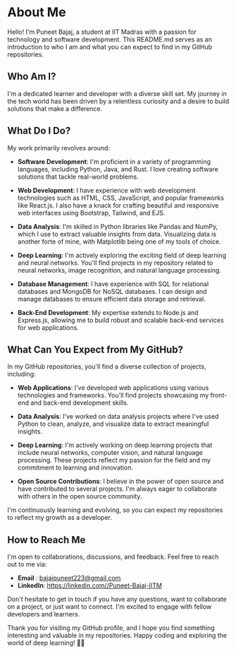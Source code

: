# About Me

Hello! I'm Puneet Bajaj, a student at IIT Madras with a passion for technology and software development. This README.md serves as an introduction to who I am and what you can expect to find in my GitHub repositories.

## Who Am I?

I'm a dedicated learner and developer with a diverse skill set. My journey in the tech world has been driven by a relentless curiosity and a desire to build solutions that make a difference.

## What Do I Do?

My work primarily revolves around:

- **Software Development**: I'm proficient in a variety of programming languages, including Python, Java, and Rust. I love creating software solutions that tackle real-world problems.

- **Web Development**: I have experience with web development technologies such as HTML, CSS, JavaScript, and popular frameworks like React.js. I also have a knack for crafting beautiful and responsive web interfaces using Bootstrap, Tailwind, and EJS.

- **Data Analysis**: I'm skilled in Python libraries like Pandas and NumPy, which I use to extract valuable insights from data. Visualizing data is another forte of mine, with Matplotlib being one of my tools of choice.

- **Deep Learning**: I'm actively exploring the exciting field of deep learning and neural networks. You'll find projects in my repository related to neural networks, image recognition, and natural language processing.

- **Database Management**: I have experience with SQL for relational databases and MongoDB for NoSQL databases. I can design and manage databases to ensure efficient data storage and retrieval.

- **Back-End Development**: My expertise extends to Node.js and Express.js, allowing me to build robust and scalable back-end services for web applications.

## What Can You Expect from My GitHub?

In my GitHub repositories, you'll find a diverse collection of projects, including:

- **Web Applications**: I've developed web applications using various technologies and frameworks. You'll find projects showcasing my front-end and back-end development skills.

- **Data Analysis**: I've worked on data analysis projects where I've used Python to clean, analyze, and visualize data to extract meaningful insights.

- **Deep Learning**: I'm actively working on deep learning projects that include neural networks, computer vision, and natural language processing. These projects reflect my passion for the field and my commitment to learning and innovation.

- **Open Source Contributions**: I believe in the power of open source and have contributed to several projects. I'm always eager to collaborate with others in the open source community.

I'm continuously learning and evolving, so you can expect my repositories to reflect my growth as a developer.

## How to Reach Me

I'm open to collaborations, discussions, and feedback. Feel free to reach out to me via:

- **Email** : bajajpuneet223@gmail.com
- **LinkedIn**: https://linkedin.com//Puneet-Bajaj-IITM

Don't hesitate to get in touch if you have any questions, want to collaborate on a project, or just want to connect. I'm excited to engage with fellow developers and learners.

Thank you for visiting my GitHub profile, and I hope you find something interesting and valuable in my repositories. Happy coding and exploring the world of deep learning! 🚀🧠
